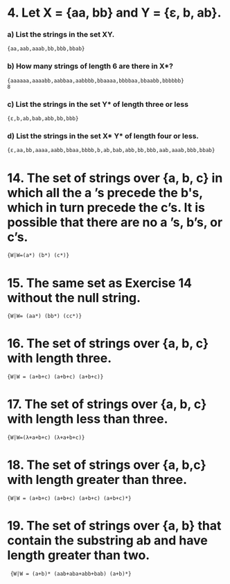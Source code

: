 # 4. Let X = {aa, bb} and Y = {ε, b, ab}.
### a) List the strings in the set XY.
    {aa,aab,aaab,bb,bbb,bbab}
### b) How many strings of length 6 are there in X*?
    {aaaaaa,aaaabb,aabbaa,aabbbb,bbaaaa,bbbbaa,bbaabb,bbbbbb}
    8
### c) List the strings in the set Y* of length three or less
    {ε,b,ab,bab,abb,bb,bbb}
### d) List the strings in the set X* Y* of length four or less.
    {ε,aa,bb,aaaa,aabb,bbaa,bbbb,b,ab,bab,abb,bb,bbb,aab,aaab,bbb,bbab}

# 14. The set of strings over {a, b, c} in which all the a ’s precede the b's, which in turn precede the c’s. It is possible that there are no a ’s, b’s, or c’s.
    {W|W=(a*) (b*) (c*)}
# 15. The same set as Exercise 14 without the null string.
    {W|W= (aa*) (bb*) (cc*)}
# 16. The set of strings over {a, b, c} with length three.
    {W|W = (a+b+c) (a+b+c) (a+b+c)}
# 17. The set of strings over {a, b, c} with length less than three.
    {W|W=(λ+a+b+c) (λ+a+b+c)}
# 18. The set of strings over {a, b,c} with length greater than three.
    {W|W = (a+b+c) (a+b+c) (a+b+c) (a+b+c)*}
# 19. The set of strings over {a, b} that contain the substring ab and have length greater than two.
     {W|W = (a+b)* (aab+aba+abb+bab) (a+b)*}
